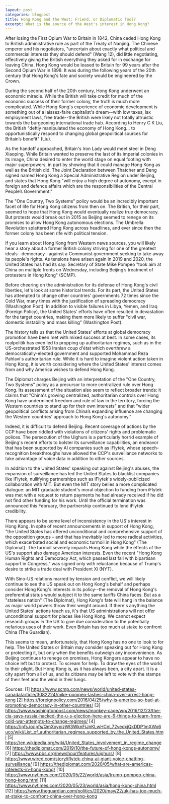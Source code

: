 ```yaml
---
layout: post
categories: blogpost
title: Hong Kong and the West: Friend, or Diplomatic Tool?
excerpt: What is the source of the West's interest in Hong Kong?
---
```


After losing the First Opium War to Britain in 1842, China ceded Hong Kong to British administrative rule as part of the Treaty of Nanjing. The Chinese emperor and his negotiators, "uncertain about exactly what political and commercial interests they should defend" (Wang 12), did little negotiating, effectively giving the British everything they asked for in exchange for leaving China. Hong Kong would be leased to Britain for 99 years after the Second Opium War in 1898. It was during the following years of the 20th century that Hong Kong's fate and society would be engineered by the Crown.

During the second half of the 20th century, Hong Kong underwent an economic miracle. While the British will take credit for much of the economic success of their former colony, the truth is much more complicated. While Hong Kong's experience of economic development is something out of a laissez-faire capitalist's dream--with low taxes, lax employment laws, free trade--the British were likely not totally altruistic towards the burgeoning international trade hub. According to Henry C K Liu, the British "deftly manipulated the economy of Hong Kong... to opportunistically respond to changing global geopolitical sources for Britain’s benefit" (Liu).

As the handoff approached, Britain's Iron Lady would meet steel in Deng Xiaoping. While Britain wanted to preserve the last of its imperial colonies in its image, China desired to enter the world stage on equal footing with major superpowers, in part by showing that it could manage Hong Kong as well as the British did. The Joint Declaration between Thatcher and Deng signed named Hong Kong a Special Administrative Region under Beijing, and states that Hong Kong "will enjoy a high degree of autonomy, except in foreign and defence affairs which are the responsibilities of the Central People’s Government."

The "One Country, Two Systems" policy would be an incredibly important facet of life for Hong Kong citizens from then on. The British, for their part, seemed to hope that Hong Kong would eventually realize true democracy. But protests would break out in 2015 as Beijing seemed to renege on its promises to allow Hong Kong autonomous elections. The Umbrella Revolution splattered Hong Kong across headlines, and ever since then the former colony has been rife with political tension.

If you learn about Hong Kong from Western news sources, you will likely hear a story about a former British colony striving for one of the greatest ideals--democracy--against a Communist government seeking to take away its people's rights. As tensions have arisen again in 2019 and 2020, the United States has had its say: Secretary of State Mike Pompeo "took aim at China on multiple fronts on Wednesday, including Beijing’s treatment of protesters in Hong Kong" (SCMP).

Before cheering on the administration for its defense of Hong Kong's civil liberties, let's look at some historical trends. For its part, the United States has attempted to change other countries' governments 72 times since the Cold War, many times with the justification of spreading democracy (Washington Post). In addition to visible failures in Libya, Yemen, and Iraq (Foreign Policy), the United States' efforts have often resulted in devastation for the target countries, making them more likely to suffer "civil war, domestic instability and mass killing" (Washington Post).

The history tells us that the United States' efforts at global democracy promotion have been met with mixed success at best. In some cases, its realpolitik has even led to propping up authoritarian regimes, such as in the US-orchestrated 1953 Iranian coup d'état which overthrew a democratically-elected government and supported Mohammad Reza Pahlavi's authoritarian rule. While it is hard to imagine violent action taken in Hong Kong, it is worth considering where the United States' interest comes from and why America wishes to defend Hong Kong.

The Diplomat charges Beijing with an interpretation of the "One Country, Two Systems" policy as a precursor to more centralized rule over Hong Kong. Its assessment of the situation also seem to reflect broader trends: it claims that "China's growing centralized, authoritarian controls over Hong Kong have undermined freedom and rule of law in the territory, forcing the Western countries to stand up for their own interests" and that "wider geopolitical conflicts arising from China’s expanding influence are changing the Western countries' approach to Hong Kong's autonomy."

Indeed, it is difficult to defend Beijing. Recent coverage of actions by the CCP have been riddled with violations of citizens' rights and problematic polices. The persecution of the Uighurs is a particularly horrid example of Beijing's recent efforts to bolster its surveillance capabilities, an endeavor that has been supported by AI companies such as iFlytek, whose speech-recognition breakthroughs have allowed the CCP's surveillance networks to take advantage of voice data in addition to other sources.

In addition to the United States' speaking out against Beijing's abuses, the expansion of surveillance has led the United States to blacklist companies like iFlytek, nullifying partnerships such as iFlytek's widely-publicized collaboration with MIT. But even the MIT story belies a more complicated dialogue: an MIT graduate student's moral objection to funding from iFlytek was met with a request to return payments he had already received if he did not find other funding for his work. Until the official termination was announced this February, the partnership continued to lend iFlytek credibility.

There appears to be some level of inconsistency in the US's interest in Hong Kong. In spite of recent announcements in support of Hong Kong, "the United States has offered unconditional and comprehensive support of the opposition groups – and that has inevitably led to more radical activities, which exacerbated social and economic turmoil in Hong Kong" (The Diplomat). The turmoil severely impacts Hong Kong while the effects of the US's support also damage American interests. Even the recent "Hong Kong Human Rights and Democracy Act, which passed last fall with bipartisan support in Congress," was signed only with reluctance because of Trump's desire to strike a trade deal with President Xi (NYT).

With Sino-US relations marred by tension and conflict, we will likely continue to see the US speak out on Hong Kong's behalf and perhaps consider Hong Kong's interests in its policy--the removal of Hong Kong's preferential status would subject it to the same tariffs China faces. But as a "stateless nation" (The Diplomat), Hong Kong's fate will hang in the balance as major world powers throw their weight around. If there's anything the United States' actions teach us, it's that US administrations will not offer unconditional support for places like Hong Kong. We cannot expect research groups _in_ the US to give due consideration to the potentially nefarious uses of their work. Even Britain has too much at stake to confront China (The Guardian).

This seems to mean, unfortunately, that Hong Kong has no one to look to for help. The United States or Britain may consider speaking out for Hong Kong or protecting it, but only when the benefits outweigh any inconvenience. As Beijing continues to renege on promises, Hong Kongers appear to have no choice left but to protest. To scream for help. To draw the eyes of the world to their plight. But Hong Kong is, as it has always been, a city apart. It is a city apart from all of us, and its citizens may be left to vote with the stamps of their feet and the wind in their lungs.


Sources:
[1] https://www.scmp.com/news/world/united-states-canada/article/3082224/mike-pompeo-lashes-china-over-arrest-hong-kong
[2] https://foreignpolicy.com/2016/04/25/why-is-america-so-bad-at-promoting-democracy-in-other-countries/
[3] https://www.washingtonpost.com/news/monkey-cage/wp/2016/12/23/the-cia-says-russia-hacked-the-u-s-election-here-are-6-things-to-learn-from-cold-war-attempts-to-change-regimes/
[4] https://ipfs.io/ipfs/QmXoypizjW3WknFiJnKLwHCnL72vedxjQkDDP1mXWo6uco/wiki/List_of_authoritarian_regimes_supported_by_the_United_States.html
[5] https://en.wikipedia.org/wiki/United_States_involvement_in_regime_change
[6] https://thediplomat.com/2019/10/the-future-of-hong-kongs-autonomy/
[7] https://www.pbs.org/newshour/features/uighurs/
[8] https://www.wired.com/story/iflytek-china-ai-giant-voice-chatting-surveillance/
[9] https://thediplomat.com/2020/05/what-are-americas-interests-in-hong-kong/
[10] https://www.nytimes.com/2020/05/22/world/asia/trump-pompeo-china-hong-kong.html
[11] https://www.nytimes.com/2020/05/23/world/asia/hong-kong-china.html
[12] https://www.theguardian.com/politics/2020/may/22/uk-has-too-much-at-stake-to-confront-china-over-hong-kong
